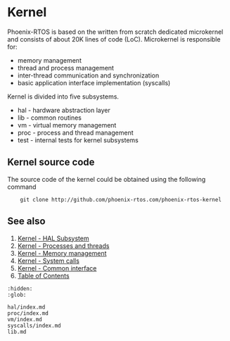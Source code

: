 # Kernel

Phoenix-RTOS is based on the written from scratch dedicated microkernel and consists of about 20K lines of code (LoC).
Microkernel is responsible for:

* memory management
* thread and process management
* inter-thread communication and synchronization
* basic application interface implementation (syscalls)

Kernel is divided into five subsystems.

* hal - hardware abstraction layer
* lib - common routines
* vm - virtual memory management
* proc - process and thread management
* test - internal tests for kernel subsystems

## Kernel source code

The source code of the kernel could be obtained using the following command

```console
    git clone http://github.com/phoenix-rtos.com/phoenix-rtos-kernel
```

## See also

1. [Kernel - HAL Subsystem](hal/index.md)
2. [Kernel - Processes and threads](proc/index.md)
3. [Kernel - Memory management](vm/index.md)
4. [Kernel - System calls](syscalls/index.md)
5. [Kernel - Common interface](lib.md)
6. [Table of Contents](../index.md)

```{toctree}
:hidden:
:glob:

hal/index.md
proc/index.md
vm/index.md
syscalls/index.md
lib.md
```
